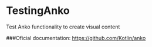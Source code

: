 # TestingAnko

Test Anko functionality to create visual content

###Oficial documentation:
https://github.com/Kotlin/anko
